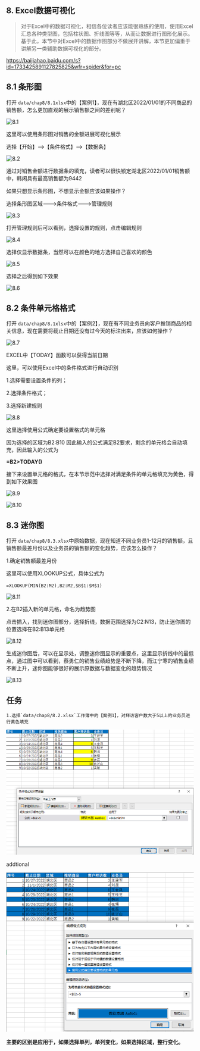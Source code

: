 ## 8. Excel数据可视化

> 对于Excel中的数据可视化，相信各位读者应该能很熟练的使用，使用Excel汇总各种类型图，包括柱状图、折线图等等，从而让数据进行图形化展示。基于此，本节中对Excel中的数据作图部分不做展开讲解，本节更加偏重于讲解另一类辅助数据可视化的部分。

https://baijiahao.baidu.com/s?id=1733425891127825825&wfr=spider&for=pc

## 8.1 条形图

打开 `data/chap8/8.1xlsx`中的【案例1】，现在有湖北区2022/01/01的不同商品的销售额，怎么更加直观的展示销售额之间的差别呢？

![8.1](./images/chap8/8.1.png)

这里可以使用条形图对销售的金额进展可视化展示

选择【开始】-->【条件格式】-->【数据条】

![8.2](./images/chap8/8.2.png)

通过对销售金额进行数据条的填充，读者可以很快锁定湖北区2022/01/01销售额中，韩闲具有最高销售额为9442

如果只想显示条形图，不想显示金额应该如果操作？

选择条形图区域--->条件格式--->管理规则

![8.3](./images/chap8/8.3.png)

打开管理规则后可以看到，选择设置的规则，点击编辑规则

![8.4](./images/chap8/8.4.png)

选择仅显示数据条，当然可以在颜色的地方选择自己喜欢的颜色

![8.5](./images/chap8/8.5.png)

选择之后得到如下效果

![8.6](./images/chap8/8.6.png)

## 8.2 条件单元格格式

打开 `data/chap8/8.1xlsx`中的【案例2】，现在有不同业务员向客户推销商品的相关信息，现在需要将截止日期还没有过今天的标注出来，应该如何操作？

![8.7](./images/chap8/8.7.png)

EXCEL中【TODAY】函数可以获得当前日期

这里，可以使用Excel中的条件格式进行自动识别

1.选择需要设置条件的列；

2.选择条件格式；

3.选择新建规则

![8.8](./images/chap8/8.8.png)

这里选择使用公式确定要设置格式的单元格

因为选择的区域为B2:B10  因此输入的公式满足B2要求，剩余的单元格会自动填充，因此输入的公式为

**=B2>TODAY()**

接下来设置单元格的格式，在本节示范中选择对满足条件的单元格填充为黄色，得到如下效果图

![8.9](./images/chap8/8.9.png)

![8.10](./images/chap8/8.10.png)

## 8.3 迷你图

打开 `data/chap8/8.3.xlsx`中原始数据，现在知道不同业务员1-12月的销售额，且销售额最差月份以及业务员的销售额的变化趋势，应该怎么操作？

1.确定销售额最差月份

这里可以使用XLOOKUP公式，具体公式为

`=XLOOKUP(MIN(B2:M2),B2:M2,$B$1:$M$1)`

![8.11](./images/chap8/8.11.png)

2.在B2插入新的单元格，命名为趋势图

点击插入，找到迷你图部分，选择折线，数据范围选择为C2:N13，防止迷你图的位置选择在B2:B13单元格

![8.12](./images/chap8/8.12.png)

生成迷你图后，可以在显示处，调整迷你图显示的重要点，这里显示折线中的最低点，通过图中可以看到，蔡勇仁的销售业绩趋势是不断下降，而江宁寒的销售业绩不断上升，迷你图能够很好的展示原数据与数据变化的趋势情况

![8.13](./images/chap8/8.13.png)

## 任务

    1.选择`data/chap8/8.2.xlsx`工作簿中的【案例1】，对拜访客户数大于5以上的业务员进行黄色填充


![8-1](./images/chap8/8-1.png)

addtional

![8-2](./images/chap8/8-2.png)

**主要的区别是应用于，如果选择单列，单列变化，如果选择区域，整行变化。**
